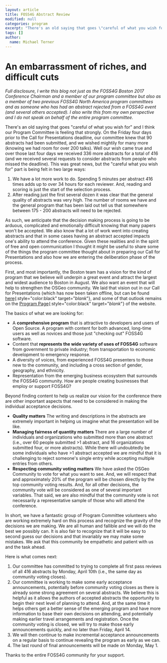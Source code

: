 ```yaml
---
layout: article
title: FOSS4G Abstract Review
modified: null
categories: program
excerpt: "There's an old saying that goes \"careful of what you wish for\" and I think our Program Committee is feeling that strongly..."
tags: []
author:
  name: Michael Terner
---
```


# An embarrassment of riches, and difficult cuts

_Full disclosure, I write this blog not just as the FOSS4G Boston 2017 Conference Chairman and a member of our program committee but also as a member of two previous FOSS4G North America program committees and as someone who has had an abstract rejected from a FOSS4G event (and several others accepted). I also write this from my own perspective and I do not speak on behalf of the entire program committee._

There's an old saying that goes "careful of what you wish for" and I think our Program Committee is feeling that strongly. On the Friday four days prior to the Call for Presentations deadline, our committee knew that 90 abstracts had been submitted, and we wished mightily for many more (knowing we had room for over 200 talks). Well our wish came true and over those last four days we received 336 more abstracts for a total of 416 (and we received several requests to consider abstracts from people who missed the deadline). This was great news, but the "careful what you wish for" part is being felt in two large ways:

1. We have a lot more work to do. Spending 5 minutes per abstract 416 times adds up to over 34 hours for each reviewer. And, reading and scoring is just the start of the selection process.
2. After reading just the first several dozen it was clear that the general quality of abstracts was very high. The number of rooms we have and the general program that has been laid out tell us that somewhere between 175 - 200 abstracts will need to be rejected.

As such, we anticipate that the decision making process is going to be arduous, complicated and emotionally difficult knowing that many papers won't be accepted. We also know that a lot of work went into creating abstracts and that in some cases having an abstract accepted impacts one's ability to attend the conference. Given these realities and in the spirit of free and open communication I thought it might be useful to share some of the things the program committee thought about in preparing our Call for Presentations and also how we are entering the deliberation phase of the process.

First, and most importantly, the Boston team has a vision for the kind of program that we believe will underpin a great event and attract the largest and widest audience to Boston in August. We also want an event that will help to strengthen the OSGeo community. We laid that vision out in our Call for Presentations (which has now been taken offline, but can be found [here](../call-for-presentations/){:style="color:black" target="_blank_"}, and some of that outlook remains on the [Program Page](../program){:style="color:black" target="_blank_"} of the website.

The basics of what we are looking for:

- A **comprehensive program** that is attractive to developers and users of Open Source. A program with content for both advanced, long-time users as well as novices and those just "checking out" FOSS4G software.
- Content that **represents the wide variety of uses of FOSS4G** software from government to private industry; from transportation to economic development to emergency response.
- A diversity of voices, from experienced FOSS4G presenters to those new to the community, and including a cross section of gender, geography, and ethnicity.
- Representation from the emerging business ecosystem that surrounds the FOSS4G community. How are people creating businesses that employ or support FOSS4G?

Beyond finding content to help us realize our vision for the conference there are other important aspects that need to be considered in making the individual acceptance decisions.

- **Quality matters** The writing and descriptions in the abstracts are extremely important in helping us imagine what the presentation will be like.
- **Managing fairness of quantity matters** There are a large number of individuals and organizations who submitted more than one abstract (i.e., over 60 people submitted >1 abstract, and 16 organizations submitted four, or more abstracts). While there will undoubtedly be some individuals who have >1 abstract accepted we are mindful that it is challenging to reject someone's single entry while accepting multiple entries from others.
- **Respecting community voting matters** We have asked the OSGeo Community to vote for what you want to see. And, we will respect that and approximately 20% of the program will be chosen directly by the top community voting results. And, for all other decisions, the community vote will be considered as one of several important variables. That said, we are also mindful that the community vote is not necessarily a representative sample of those who will attend the conference.

In short, we have a fantastic group of Program Committee volunteers who are working extremely hard on this process and recognize the gravity of the decisions we are making. We are all human and fallible and we will do the best we possibly can. It is also fair to recognize that it will be easy to second guess our decisions and that invariably we may make some mistakes. We ask that this community be empathetic and patient with us and the task ahead.

Here is what comes next:

1. Our committee has committed to trying to complete all first pass reviews of all 416 abstracts by Monday, April 10th (i.e., the same day as community voting closes).
2. Our committee is working to make some early acceptance announcements, potentially before community voting closes as there is already some strong agreement on several abstracts. We believe this is helpful as it allows the authors of accepted abstracts the opportunity to begin their next level of planning to attend. And, at the same time it helps others get a better sense of the emerging program and have more information to base their own decisions on attending, and potentially making earlier travel arrangements and registration. Once the community voting is closed, we will try to make those early announcements quickly, and no later than Friday, April 14.
3. We will then continue to make incremental acceptance announcements on a regular basis to continue revealing the program as early as we can.
4. The last round of final announcements will be made on Monday, May 1.

Thanks to the entire FOSS4G community for your support.
